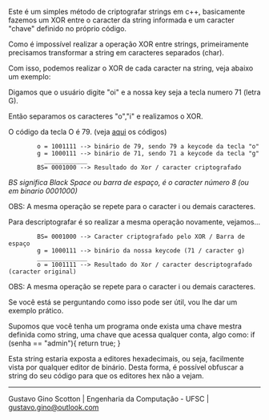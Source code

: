 Este é um simples método de criptografar strings em c++, basicamente fazemos um XOR entre o caracter da string informada e um caracter "chave" definido no próprio código.

Como é impossível realizar a operação XOR entre strings, primeiramente precisamos transformar a string em caracteres separados (char).

Com isso, podemos realizar o XOR de cada caracter na string, veja abaixo um exemplo:

Digamos que o usuário digite "oi" e a nossa key seja a tecla numero 71 (letra G).

Então separamos os caracteres "o","i" e realizamos o XOR.

O código da tecla O é 79. (veja <a href="http://cherrytree.at/misc/vk.htm">aqui</a> os códigos)

            o = 1001111 --> binário de 79, sendo 79 a keycode da tecla "o"
            g = 1000111 --> binário de 71, sendo 71 a keycode da tecla "g"
              ____________
            BS= 0001000 --> Resultado do Xor / caracter criptografado
*BS significa Black Space ou barra de espaço, é o caracter número 8 (ou em binario 0001000)*

OBS: A mesma operação se repete para o caracter i ou demais caracteres.

Para descriptografar é so realizar a mesma operação novamente, vejamos...

            BS= 0001000 --> Caracter criptografado pelo XOR / Barra de espaço
            g = 1000111 --> binário da nossa keycode (71 / caracter g)
            ______________
            o = 1001111 --> Resultado do Xor / caracter descriptografado (caracter original)

OBS: A mesma operação se repete para o caracter i ou demais caracteres.

Se você está se perguntando como isso pode ser útil, vou lhe dar um exemplo prático.

Supomos que você tenha um programa onde exista uma chave mestra definida como string, uma chave que acessa qualquer conta, algo como:
if (senha == "admin"){
  return true;
}

Esta string estaria exposta a editores hexadecimais, ou seja, facilmente vista por qualquer editor de binário.
Desta forma, é possível obfuscar a string do seu código para que os editores hex não a vejam.



-------------------------

Gustavo Gino Scotton    |   Engenharia da Computação - UFSC   |   gustavo.gino@outlook.com
